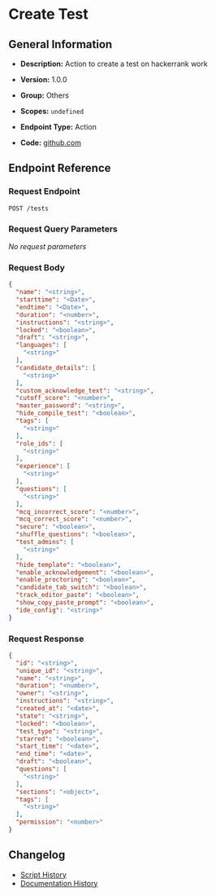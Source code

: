 <!-- BEGIN GENERATED CONTENT -->
# Create Test

## General Information

- **Description:** Action to create a test on hackerrank work

- **Version:** 1.0.0
- **Group:** Others
- **Scopes:** `undefined`
- **Endpoint Type:** Action
- **Code:** [github.com](https://github.com/NangoHQ/integration-templates/tree/main/integrations/hackerrank-work/actions/create-test.ts)


## Endpoint Reference

### Request Endpoint

`POST /tests`

### Request Query Parameters

_No request parameters_

### Request Body

```json
{
  "name": "<string>",
  "starttime": "<Date>",
  "endtime": "<Date>",
  "duration": "<number>",
  "instructions": "<string>",
  "locked": "<boolean>",
  "draft": "<string>",
  "languages": [
    "<string>"
  ],
  "candidate_details": [
    "<string>"
  ],
  "custom_acknowledge_text": "<string>",
  "cutoff_score": "<number>",
  "master_password": "<string>",
  "hide_compile_test": "<boolean>",
  "tags": [
    "<string>"
  ],
  "role_ids": [
    "<string>"
  ],
  "experience": [
    "<string>"
  ],
  "questions": [
    "<string>"
  ],
  "mcq_incorrect_score": "<number>",
  "mcq_correct_score": "<number>",
  "secure": "<boolean>",
  "shuffle_questions": "<boolean>",
  "test_admins": [
    "<string>"
  ],
  "hide_template": "<boolean>",
  "enable_acknowledgement": "<boolean>",
  "enable_proctoring": "<boolean>",
  "candidate_tab_switch": "<boolean>",
  "track_editor_paste": "<boolean>",
  "show_copy_paste_prompt": "<boolean>",
  "ide_config": "<string>"
}
```

### Request Response

```json
{
  "id": "<string>",
  "unique_id": "<string>",
  "name": "<string>",
  "duration": "<number>",
  "owner": "<string>",
  "instructions": "<string>",
  "created_at": "<date>",
  "state": "<string>",
  "locked": "<boolean>",
  "test_type": "<string>",
  "starred": "<boolean>",
  "start_time": "<date>",
  "end_time": "<date>",
  "draft": "<boolean>",
  "questions": [
    "<string>"
  ],
  "sections": "<object>",
  "tags": [
    "<string>"
  ],
  "permission": "<number>"
}
```

## Changelog

- [Script History](https://github.com/NangoHQ/integration-templates/commits/main/integrations/hackerrank-work/actions/create-test.ts)
- [Documentation History](https://github.com/NangoHQ/integration-templates/commits/main/integrations/hackerrank-work/actions/create-test.md)

<!-- END  GENERATED CONTENT -->

